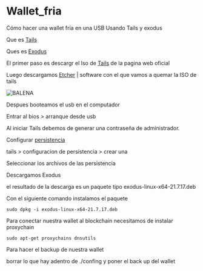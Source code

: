 # Wallet_fria
Cómo hacer una wallet fría en una USB Usando Tails y exodus


Que es [Tails](https://tails.boum.org/install/index.es.html) 

Ques es [Exodus](https://www.exodus.com/)


El primer paso es descargr el Iso de [Tails](https://tails.boum.org/install/index.es.html) de la pagina web oficial 

Luego descargamos [Etcher](https://www.balena.io/etcher/) | software con el que vamos a quemar la ISO de tails 

![BALENA](https://www.balena.io/static/steps-8006dca57323756b1b84fb9408742409.gif)

Despues booteamos el usb en el computador 

Entrar al bios > arranque  desde usb 

Al iniciar Tails debemos de generar una contraseña de administrador.

Configurar [persistencia]( https://tails.boum.org/install/clone/index.en.html#create-persistence)

tails > configuracion de persistencia > crear una

Seleccionar los archivos de las persistencia 

Descargamos Exodus 

el resultado de la descarga es un paquete tipo exodus-linux-x64-21.7.17.deb

Con el siguiente comando instalamos el paquete 

~~~
sudo dpkg -i exodus-linux-x64-21.7.17.deb
~~~

Para conectar nuestra wallet al blockchain necesitamos de instalar proxychain

~~~
sudo apt-get proxychains dnsutils
~~~

Para hacer el backup de nuestra wallet 

borrar lo que hay adentro de ./confing  y poner el back up del wallet 
